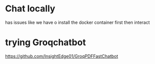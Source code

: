 # Chat locally

has issues like we have o install the docker container first then interact

# trying Groqchatbot

https://github.com/InsightEdge01/GroqPDFFastChatbot